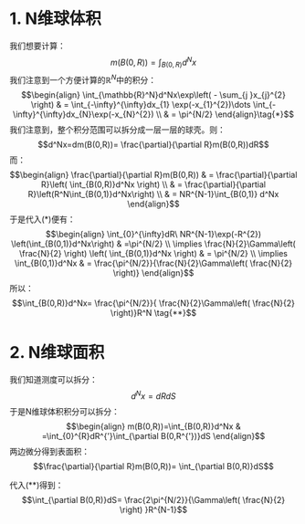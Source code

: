 # 1. N维球体积
我们想要计算：
$$m(B(0,R))=\int_{B(0,R)}d^Nx$$
我们注意到一个方便计算的$\mathbb{R}^N$中的积分：
$$\begin{align}
\int_{\mathbb{R}^N}d^Nx\exp\left( -  \sum_{j }x_{j}^{2}  \right) & = \int_{-\infty}^{\infty}dx_{1} \exp(-x_{1}^{2})\dots \int_{-\infty}^{\infty}dx_{N}\exp(-x_{N}^{2}) \\
 & = \pi^{N/2}
\end{align}\tag{*}$$
我们注意到，整个积分范围可以拆分成一层一层的球壳。则：
$$d^Nx=dm(B(0,R))= \frac{\partial}{\partial R}m(B(0,R))dR$$
而：
$$\begin{align}
\frac{\partial}{\partial R}m(B(0,R)) & = \frac{\partial}{\partial R}\left( \int_{B(0,R)}d^Nx \right)  \\
 & = \frac{\partial}{\partial R}\left(R^N\int_{B(0,1)}d^Nx\right) \\
 & = NR^{N-1}\int_{B(0,1)} d^Nx
\end{align}$$
于是代入$(*)$便有：
$$\begin{align}
\int_{0}^{\infty}dR\ NR^{N-1}\exp(-R^{2}) \left(\int_{B(0,1)}d^Nx\right) & =\pi^{N/2} \\
\implies \frac{N}{2}\Gamma\left(  \frac{N}{2} \right) \left( \int_{B(0,1)}d^Nx \right)  & = \pi^{N/2} \\
\implies \int_{B(0,1)}d^Nx & = \frac{\pi^{N/2}}{\frac{N}{2}\Gamma\left(  \frac{N}{2} \right)}
\end{align}$$
所以：
$$\int_{B(0,R)}d^Nx= \frac{\pi^{N/2}}{ \frac{N}{2}\Gamma\left(  \frac{N}{2} \right)}R^N \tag{**}$$
# 2. N维球面积

我们知道测度可以拆分：
$$d^Nx=dRdS$$于是N维球体积积分可以拆分：
$$\begin{align}
m(B(0,R))=\int_{B(0,R)}d^Nx & =\int_{0}^{R}dR^{'}\int_{\partial B(0,R^{'})}dS
\end{align}$$
两边微分得到表面积：
$$\frac{\partial}{\partial R}m(B(0,R))= \int_{\partial B(0,R)}dS$$

代入$(* *)$得到：
$$\int_{\partial B(0,R)}dS= \frac{2\pi^{N/2}}{\Gamma\left(  \frac{N}{2} \right) }R^{N-1}$$
